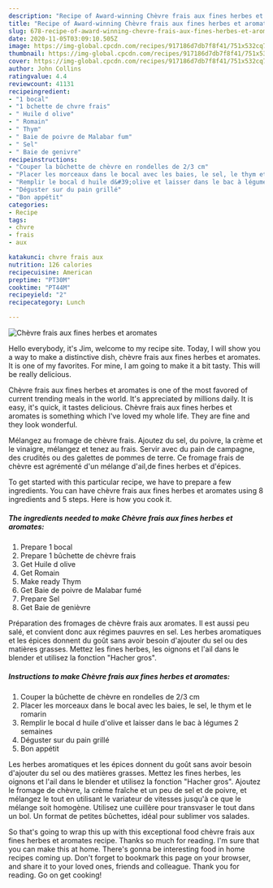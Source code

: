 ```yaml
---
description: "Recipe of Award-winning Chèvre frais aux fines herbes et aromates"
title: "Recipe of Award-winning Chèvre frais aux fines herbes et aromates"
slug: 678-recipe-of-award-winning-chevre-frais-aux-fines-herbes-et-aromates
date: 2020-11-05T03:09:10.505Z
image: https://img-global.cpcdn.com/recipes/917186d7db7f8f41/751x532cq70/chevre-frais-aux-fines-herbes-et-aromates-photo-principale-de-la-recette.jpg
thumbnail: https://img-global.cpcdn.com/recipes/917186d7db7f8f41/751x532cq70/chevre-frais-aux-fines-herbes-et-aromates-photo-principale-de-la-recette.jpg
cover: https://img-global.cpcdn.com/recipes/917186d7db7f8f41/751x532cq70/chevre-frais-aux-fines-herbes-et-aromates-photo-principale-de-la-recette.jpg
author: John Collins
ratingvalue: 4.4
reviewcount: 41131
recipeingredient:
- "1 bocal"
- "1 bchette de chvre frais"
- " Huile d olive"
- " Romain"
- " Thym"
- " Baie de poivre de Malabar fum"
- " Sel"
- " Baie de genivre"
recipeinstructions:
- "Couper la bûchette de chèvre en rondelles de 2/3 cm"
- "Placer les morceaux dans le bocal avec les baies, le sel, le thym et le romarin"
- "Remplir le bocal d huile d&#39;olive et laisser dans le bac à légumes 2 semaines"
- "Déguster sur du pain grillé"
- "Bon appétit"
categories:
- Recipe
tags:
- chvre
- frais
- aux

katakunci: chvre frais aux 
nutrition: 126 calories
recipecuisine: American
preptime: "PT30M"
cooktime: "PT44M"
recipeyield: "2"
recipecategory: Lunch

---
```



![Chèvre frais aux fines herbes et aromates](https://img-global.cpcdn.com/recipes/917186d7db7f8f41/751x532cq70/chevre-frais-aux-fines-herbes-et-aromates-photo-principale-de-la-recette.jpg)

Hello everybody, it's Jim, welcome to my recipe site. Today, I will show you a way to make a distinctive dish, chèvre frais aux fines herbes et aromates. It is one of my favorites. For mine, I am going to make it a bit tasty. This will be really delicious.

Chèvre frais aux fines herbes et aromates is one of the most favored of current trending meals in the world. It's appreciated by millions daily. It is easy, it's quick, it tastes delicious. Chèvre frais aux fines herbes et aromates is something which I've loved my whole life. They are fine and they look wonderful.

Mélangez au fromage de chèvre frais. Ajoutez du sel, du poivre, la crème et le vinaigre, mélangez et tenez au frais. Servir avec du pain de campagne, des crudités ou des galettes de pommes de terre. Ce fromage frais de chèvre est agrémenté d&#39;un mélange d&#39;ail,de fines herbes et d&#39;épices.


To get started with this particular recipe, we have to prepare a few ingredients. You can have chèvre frais aux fines herbes et aromates using 8 ingredients and 5 steps. Here is how you cook it.

<!--inarticleads1-->

##### The ingredients needed to make Chèvre frais aux fines herbes et aromates:

1. Prepare 1 bocal
1. Prepare 1 bûchette de chèvre frais
1. Get  Huile d olive
1. Get  Romain
1. Make ready  Thym
1. Get  Baie de poivre de Malabar fumé
1. Prepare  Sel
1. Get  Baie de genièvre


Préparation des fromages de chèvre frais aux aromates. Il est aussi peu salé, et convient donc aux régimes pauvres en sel. Les herbes aromatiques et les épices donnent du goût sans avoir besoin d&#39;ajouter du sel ou des matières grasses. Mettez les fines herbes, les oignons et l&#39;ail dans le blender et utilisez la fonction &#34;Hacher gros&#34;. 

<!--inarticleads2-->

##### Instructions to make Chèvre frais aux fines herbes et aromates:

1. Couper la bûchette de chèvre en rondelles de 2/3 cm
1. Placer les morceaux dans le bocal avec les baies, le sel, le thym et le romarin
1. Remplir le bocal d huile d&#39;olive et laisser dans le bac à légumes 2 semaines
1. Déguster sur du pain grillé
1. Bon appétit


Les herbes aromatiques et les épices donnent du goût sans avoir besoin d&#39;ajouter du sel ou des matières grasses. Mettez les fines herbes, les oignons et l&#39;ail dans le blender et utilisez la fonction &#34;Hacher gros&#34;. Ajoutez le fromage de chèvre, la crème fraîche et un peu de sel et de poivre, et mélangez le tout en utilisant le variateur de vitesses jusqu&#39;à ce que le mélange soit homogène. Utilisez une cuillère pour transvaser le tout dans un bol. Un format de petites bûchettes, idéal pour sublimer vos salades. 

So that's going to wrap this up with this exceptional food chèvre frais aux fines herbes et aromates recipe. Thanks so much for reading. I'm sure that you can make this at home. There's gonna be interesting food in home recipes coming up. Don't forget to bookmark this page on your browser, and share it to your loved ones, friends and colleague. Thank you for reading. Go on get cooking!
